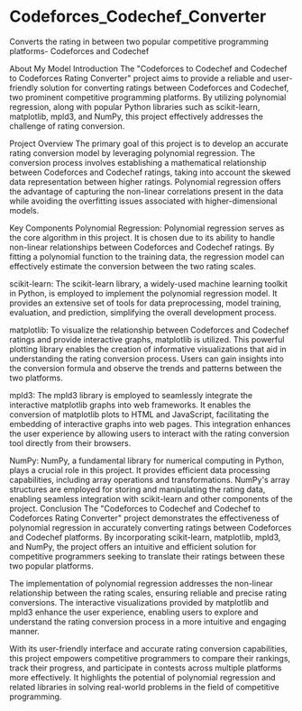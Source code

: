 # Codeforces_Codechef_Converter
Converts the rating in between two popular competitive programming platforms- Codeforces and Codechef

About My Model
Introduction
The "Codeforces to Codechef and Codechef to Codeforces Rating Converter" project aims to provide a reliable and user-friendly solution for converting ratings between Codeforces and Codechef, two prominent competitive programming platforms. By utilizing polynomial regression, along with popular Python libraries such as scikit-learn, matplotlib, mpld3, and NumPy, this project effectively addresses the challenge of rating conversion.

Project Overview
The primary goal of this project is to develop an accurate rating conversion model by leveraging polynomial regression. The conversion process involves establishing a mathematical relationship between Codeforces and Codechef ratings, taking into account the skewed data representation between higher ratings. Polynomial regression offers the advantage of capturing the non-linear correlations present in the data while avoiding the overfitting issues associated with higher-dimensional models.

Key Components
Polynomial Regression: Polynomial regression serves as the core algorithm in this project. It is chosen due to its ability to handle non-linear relationships between Codeforces and Codechef ratings. By fitting a polynomial function to the training data, the regression model can effectively estimate the conversion between the two rating scales.

scikit-learn: The scikit-learn library, a widely-used machine learning toolkit in Python, is employed to implement the polynomial regression model. It provides an extensive set of tools for data preprocessing, model training, evaluation, and prediction, simplifying the overall development process.

matplotlib: To visualize the relationship between Codeforces and Codechef ratings and provide interactive graphs, matplotlib is utilized. This powerful plotting library enables the creation of informative visualizations that aid in understanding the rating conversion process. Users can gain insights into the conversion formula and observe the trends and patterns between the two platforms.

mpld3: The mpld3 library is employed to seamlessly integrate the interactive matplotlib graphs into web frameworks. It enables the conversion of matplotlib plots to HTML and JavaScript, facilitating the embedding of interactive graphs into web pages. This integration enhances the user experience by allowing users to interact with the rating conversion tool directly from their browsers.

NumPy: NumPy, a fundamental library for numerical computing in Python, plays a crucial role in this project. It provides efficient data processing capabilities, including array operations and transformations. NumPy's array structures are employed for storing and manipulating the rating data, enabling seamless integration with scikit-learn and other components of the project.
Conclusion
The "Codeforces to Codechef and Codechef to Codeforces Rating Converter" project demonstrates the effectiveness of polynomial regression in accurately converting ratings between Codeforces and Codechef platforms. By incorporating scikit-learn, matplotlib, mpld3, and NumPy, the project offers an intuitive and efficient solution for competitive programmers seeking to translate their ratings between these two popular platforms.

The implementation of polynomial regression addresses the non-linear relationship between the rating scales, ensuring reliable and precise rating conversions. The interactive visualizations provided by matplotlib and mpld3 enhance the user experience, enabling users to explore and understand the rating conversion process in a more intuitive and engaging manner.

With its user-friendly interface and accurate rating conversion capabilities, this project empowers competitive programmers to compare their rankings, track their progress, and participate in contests across multiple platforms more effectively. It highlights the potential of polynomial regression and related libraries in solving real-world problems in the field of competitive programming.
